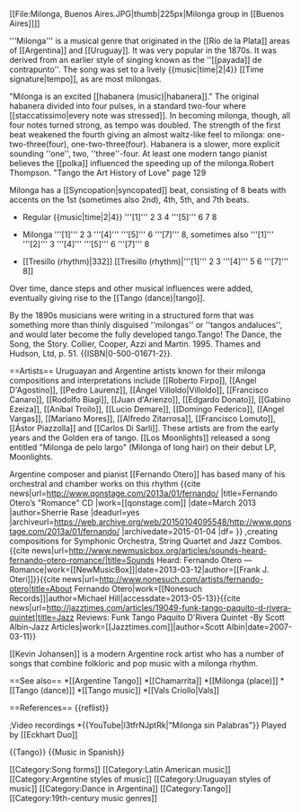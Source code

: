 [[File:Milonga, Buenos Aires.JPG|thumb|225px|Milonga group in [[Buenos Aires]]]]

'''Milonga''' is a musical genre that originated in the [[Río de la Plata]] areas of [[Argentina]] and [[Uruguay]]. It was very popular in the 1870s. It was derived from an earlier style of singing known as the ''[[payada]] de contrapunto''. The song was set to a lively {{music|time|2|4}} [[Time signature|tempo]], as are most milongas.

"Milonga is an excited [[habanera (music)|habanera]]." The original habanera divided into four pulses, in a standard two-four where [[staccatissimo|every note was stressed]]. In becoming milonga, though, all four notes turned strong, as tempo was doubled. The strength of the first beat weakened the fourth giving an almost waltz-like feel to milonga: one-two-three(four), one-two-three(four).
Habanera is a slower, more explicit sounding ''one'', two, ''three''-four. At least one modern tango pianist believes the [[polka]] influenced the speeding up of the milonga.<ref>Robert Thompson. "Tango the Art History of Love" page 129</ref>

Milonga has a [[Syncopation|syncopated]] beat, consisting of 8 beats with accents on the 1st (sometimes also 2nd), 4th, 5th, and 7th beats.

* Regular {{music|time|2|4}}
'''[1]''' 2 3 4 '''[5]''' 6 7 8

* Milonga
'''[1]''' 2 3 '''[4]''' '''[5]''' 6 '''[7]''' 8, sometimes also '''[1]''' '''[2]''' 3 '''[4]''' '''[5]''' 6 '''[7]''' 8

* [[Tresillo (rhythm)|332]]
[[Tresillo (rhythm)|'''[1]''' 2 3 '''[4]''' 5 6 '''[7]''' 8]]

Over time, dance steps and other musical influences were added, eventually giving rise to the [[Tango (dance)|tango]].

By the 1890s musicians were writing in a structured form that was something more than thinly disguised ''milongas'' or ''tangos andaluces'', and would later become the fully developed tango.<ref>Tango! The Dance, the Song, the Story. Collier, Cooper, Azzi and Martin. 1995. Thames and Hudson, Ltd, p. 51. {{ISBN|0-500-01671-2}}.</ref>

==Artists==
Uruguayan and Argentine artists known for their milonga compositions and interpretations include [[Roberto Firpo]], [[Angel D'Agostino]], [[Pedro Laurenz]], [[Ángel Villoldo|Villoldo]], [[Francisco Canaro]], [[Rodolfo Biagi]], [[Juan d'Arienzo]], [[Edgardo Donato]], [[Gabino Ezeiza]], [[Aníbal Troilo]], [[Lucio Demare]], [[Domingo Federico]], [[Angel Vargas]], [[Mariano Mores]], [[Alfredo Zitarrosa]], [[Francisco Lomuto]], [[Ástor Piazzolla]] and [[Carlos Di Sarli]]. These artists are from the early years and the Golden era of tango. [[Los Moonlights]] released a song entitled "Milonga de pelo largo" (Milonga of long hair) on their debut LP, Moonlights.

Argentine composer and pianist [[Fernando Otero]] has based many of his orchestral and chamber works on this rhythm <ref>{{cite news|url=http://www.qonstage.com/2013a/01/fernando/ |title=Fernando Otero’s "Romance" CD |work=[[qonstage.com]] |date=March 2013 |author=Sherrie Rase |deadurl=yes |archiveurl=https://web.archive.org/web/20150104095548/http://www.qonstage.com/2013a/01/fernando/ |archivedate=2015-01-04 |df= }}</ref>
,creating compositions for Symphonic Orchestra, String Quartet and Jazz Combos.<ref>{{cite news|url=http://www.newmusicbox.org/articles/sounds-heard-fernando-otero-romance/|title=Sounds Heard: Fernando Otero —Romance|work=[[NewMusicBox]]|date=2013-03-12|author=[[Frank J. Oteri]]}}</ref><ref>{{cite news|url=http://www.nonesuch.com/artists/fernando-otero|title=About Fernando Otero|work=[[Nonesuch Records]]|author=Michael Hill|accessdate=2013-05-13}}</ref><ref>{{cite news|url=http://jazztimes.com/articles/19049-funk-tango-paquito-d-rivera-quintet|title=Jazz Reviews: Funk Tango Paquito D'Rivera Quintet -By Scott Albin-Jazz Articles|work=[[Jazztimes.com]]|author=Scott Albin|date=2007-03-11}}</ref>

[[Kevin Johansen]] is a modern Argentine rock artist who has a number of songs that combine folkloric and pop music with a milonga rhythm.

==See also==
*[[Argentine Tango]]
*[[Chamarrita]]
*[[Milonga (place)]]
*[[Tango (dance)]]
*[[Tango music]]
*[[Vals Criollo|Vals]]

==References==
{{reflist}}

;Video recordings
*{{YouTube|l3tfrNJptRk|"Milonga sin Palabras"}} Played by [[Eckhart Duo]]

{{Tango}}
{{Music in Spanish}}

[[Category:Song forms]]
[[Category:Latin American music]]
[[Category:Argentine styles of music]]
[[Category:Uruguayan styles of music]]
[[Category:Dance in Argentina]]
[[Category:Tango]]
[[Category:19th-century music genres]]
